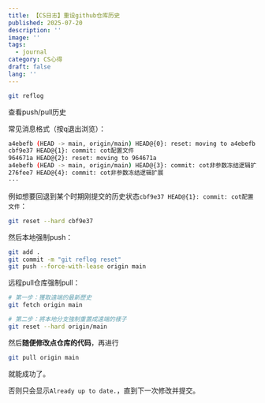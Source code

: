 ```yaml
---
title: 【CS日志】重设github仓库历史
published: 2025-07-20
description: ''
image: ''
tags:
  - journal
category: CS心得
draft: false
lang: ''
---
```

```bash
git reflog
```
查看push/pull历史

常见消息格式（按q退出浏览）：
```bash
a4ebefb (HEAD -> main, origin/main) HEAD@{0}: reset: moving to a4ebefb
cbf9e37 HEAD@{1}: commit: cot配置文件
964671a HEAD@{2}: reset: moving to 964671a
a4ebefb (HEAD -> main, origin/main) HEAD@{3}: commit: cot非参数冻结逻辑扩展
276fee7 HEAD@{4}: commit: cot非参数冻结逻辑扩展
···
```
例如想要回退到某个时期刚提交的历史状态`cbf9e37 HEAD@{1}: commit: cot配置文件`：
```bash
git reset --hard cbf9e37
```
然后本地强制push：
```bash
git add .
git commit -m "git reflog reset"
git push --force-with-lease origin main
```

远程pull仓库强制pull：
```bash
# 第一步：獲取遠端的最新歷史
git fetch origin main

# 第二步：將本地分支強制重置成遠端的樣子
git reset --hard origin/main
```
然后**随便修改点仓库的代码**，再进行
```bash
git pull origin main
```
就能成功了。

否则只会显示`Already up to date.`，直到下一次修改并提交。
